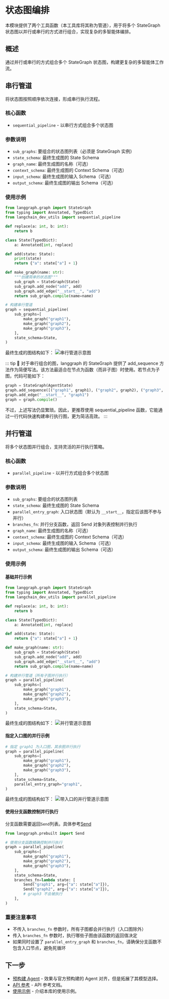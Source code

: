# 状态图编排

本模块提供了两个工具函数（本工具库将其称为管道），用于将多个 StateGraph 状态图以并行或串行的方式进行组合，实现复杂的多智能体编排。

## 概述

通过并行或串行的方式组合多个 StateGraph 状态图，构建更复杂的多智能体工作流。

## 串行管道

将状态图按照顺序依次连接，形成串行执行流程。

### 核心函数

- `sequential_pipeline` - 以串行方式组合多个状态图

### 参数说明

- `sub_graphs`: 要组合的状态图列表（必须是 StateGraph 实例）
- `state_schema`: 最终生成图的 State Schema
- `graph_name`: 最终生成图的名称（可选）
- `context_schema`: 最终生成图的 Context Schema（可选）
- `input_schema`: 最终生成图的输入 Schema（可选）
- `output_schema`: 最终生成图的输出 Schema（可选）

### 使用示例

```python
from langgraph.graph import StateGraph
from typing import Annotated, TypedDict
from langchain_dev_utils import sequential_pipeline

def replace(a: int, b: int):
    return b

class State(TypedDict):
    a: Annotated[int, replace]

def add(state: State):
    print(state)
    return {"a": state["a"] + 1}

def make_graph(name: str):
    """创建简单的状态图"""
    sub_graph = StateGraph(State)
    sub_graph.add_node("add", add)
    sub_graph.add_edge("__start__", "add")
    return sub_graph.compile(name=name)

# 构建串行管道
graph = sequential_pipeline(
    sub_graphs=[
        make_graph("graph1"),
        make_graph("graph2"),
        make_graph("graph3"),
    ],
    state_schema=State,
)
```

最终生成的图结构如下：
![串行管道示意图](/img/sequential.png)

::: tip 📝
对于串行组合的图，langgraph 的 StateGraph 提供了 add_sequence 方法作为简便写法。该方法最适合在节点为函数（而非子图）时使用。若节点为子图，代码可能如下：

```python
graph = StateGraph(AgentState)
graph.add_sequence([("graph1", graph1), ("graph2", graph2), ("graph3", graph3)])
graph.add_edge("__start__", "graph1")
graph = graph.compile()
```

不过，上述写法仍显繁琐。因此，更推荐使用 sequential_pipeline 函数，它能通过一行代码快速构建串行执行图，更为简洁高效。
:::

## 并行管道

将多个状态图并行组合，支持灵活的并行执行策略。

### 核心函数

- `parallel_pipeline` - 以并行方式组合多个状态图

### 参数说明

- `sub_graphs`: 要组合的状态图列表
- `state_schema`: 最终生成图的 State Schema
- `parallel_entry_graph`: 入口状态图（默认为 `__start__`，指定后该图不参与并行）
- `branches_fn`: 并行分支函数，返回 Send 对象列表控制并行执行
- `graph_name`: 最终生成图的名称（可选）
- `context_schema`: 最终生成图的 Context Schema（可选）
- `input_schema`: 最终生成图的输入 Schema（可选）
- `output_schema`: 最终生成图的输出 Schema（可选）

### 使用示例

#### 基础并行示例

```python
from langgraph.graph import StateGraph
from typing import Annotated, TypedDict
from langchain_dev_utils import parallel_pipeline

def replace(a: int, b: int):
    return b

class State(TypedDict):
    a: Annotated[int, replace]

def add(state: State):
    return {"a": state["a"] + 1}

def make_graph(name: str):
    sub_graph = StateGraph(State)
    sub_graph.add_node("add", add)
    sub_graph.add_edge("__start__", "add")
    return sub_graph.compile(name=name)

# 构建并行管道（所有子图并行执行）
graph = parallel_pipeline(
    sub_graphs=[
        make_graph("graph1"),
        make_graph("graph2"),
        make_graph("graph3"),
    ],
    state_schema=State,
)
```

最终生成的图结构如下：
![并行管道示意图](/img/parallel.png)

#### 指定入口图的并行示例

```python
# 指定 graph1 为入口图，其余图并行执行
graph = parallel_pipeline(
    sub_graphs=[
        make_graph("graph1"),
        make_graph("graph2"),
        make_graph("graph3"),
    ],
    state_schema=State,
    parallel_entry_graph="graph1",
)
```

最终生成的图结构如下：
![带入口的并行管道示意图](/img/parallel_entry.png)

#### 使用分支函数控制并行执行

分支函数需要返回`Send`列表。具体参考[Send](https://docs.langchain.com/oss/python/langgraph/graph-api#send)

```python
from langgraph.prebuilt import Send

# 使用分支函数精确控制并行执行
graph = parallel_pipeline(
    sub_graphs=[
        make_graph("graph1"),
        make_graph("graph2"),
        make_graph("graph3"),
    ],
    state_schema=State,
    branches_fn=lambda state: [
        Send("graph1", arg={"a": state["a"]}),
        Send("graph2", arg={"a": state["a"]}),
        # graph3 不会被执行
    ],
)
```

### 重要注意事项

- 不传入 `branches_fn` 参数时，所有子图都会并行执行（入口图除外）
- 传入 `branches_fn` 参数时，执行哪些子图由该函数的返回值决定
- 如果同时设置了 `parallel_entry_graph` 和 `branches_fn`，请确保分支函数不包含入口节点，避免死循环

## 下一步

- [预构建 Agent](./prebuilt.md) - 效果与官方预构建的 Agent 对齐，但是拓展了其模型选择。
- [API 参考](./api-reference.md) - API 参考文档。
- [使用示例](./example.md) - 介绍本库的使用示例。
